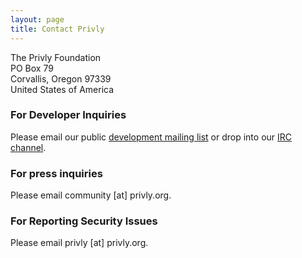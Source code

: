 ```yaml
---
layout: page
title: Contact Privly
---
```


The Privly Foundation  
PO Box 79  
Corvallis, Oregon 97339  
United States of America  

### For Developer Inquiries ###

Please email our public [development mailing list](https://groups.google.com/forum/?fromgroups#!forum/privly) or drop into our [IRC channel](http://www.privly.org/content/irc).

### For press inquiries ###

Please email community [at] privly.org.

### For Reporting Security Issues ###

Please email privly [at] privly.org.

